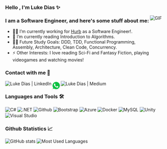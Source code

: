 ### Hello , I'm Luke Dias ✨
<img align="right" alt="GIF" height="128px" src="https://media.giphy.com/media/du3J3cXyzhj75IOgvA/giphy.gif" />

### I am a Software Engineer, and here's some stuff about me:

- 👨‍💻 I’m currently working for [Hurb](https://zerezes.com.br/pages/sobre) as a Software Engineer!.
- 🌱 I’m currently reading Introduction to Algorithms.
- 💪🏼 Future Study Goals: DDD, TDD, Functional Programming, Assembly, Architecture, Clean Code, Concurrency.
- ⚡ Other Interests: I love reading Sci-Fi and Fantasy Fiction, playing videogames and  watching movies!

[//]: <> (<img align="right" src="http://estruyf-github.azurewebsites.net/api/VisitorHit?user=LukeDias42&repo=LukeDias42&countColorcountColor&countColor=%237B1E7B"/>)

### Contact with me 📝
[<img align="left" alt="Luke Dias | LinkedIn" height="30px" src="https://cdn-icons-png.flaticon.com/512/145/145807.png"/>][linkedin]
[<img align="left" alt="Luke Dias | WhatsApp" height="30px" src="https://github.com/appicons/Whatsapp/blob/master/icons/whatsapp_194x194.png"/>][whatsapp]
[<img align="left" alt="Luke Dias | Medium" height="30px" src="https://user-images.githubusercontent.com/51720084/192867359-5ef9a19d-fff1-483f-b1b0-388c37a2a406.png"/>][medium]
<br/>

### Languages and Tools 🛠 
<div style="display: inline">
  <img align="center" alt="C#" height="30" width="40" src="https://cdn.jsdelivr.net/gh/devicons/devicon/icons/csharp/csharp-original.svg">
  <img align="center" alt=".NET" height="30" width="40" src="https://cdn.jsdelivr.net/gh/devicons/devicon/icons/dot-net/dot-net-plain.svg">
  <img align="center" alt="Github" height="30" width="40" src="https://cdn.jsdelivr.net/gh/devicons/devicon/icons/github/github-original.svg">
  <img align="center" alt="Bootstrap" height="30" width="40" src="https://cdn.jsdelivr.net/gh/devicons/devicon/icons/bootstrap/bootstrap-original.svg">
  <img align="center" alt="Azure" height="30" width="40" src="https://cdn.jsdelivr.net/gh/devicons/devicon/icons/azure/azure-original.svg">
  <img align="center" alt="Docker" height="30" width="40" src="https://cdn.jsdelivr.net/gh/devicons/devicon/icons/docker/docker-original.svg">
  <img align="center" alt="MySQL" height="30" width="40" src="https://cdn.jsdelivr.net/gh/devicons/devicon/icons/mysql/mysql-original.svg">
  <img align="center" alt="Unity" height="30" width="40" src="https://cdn.jsdelivr.net/gh/devicons/devicon/icons/unity/unity-original.svg">
  <img align="center" alt="Visual Studio" height="30" width="40" src="https://cdn.jsdelivr.net/gh/devicons/devicon/icons/visualstudio/visualstudio-plain.svg">
</div>

### Github Statistics 📈
![GitHub stats](https://github-readme-stats-bernardolm.vercel.app/api?hide_border=true&theme=monokai&include_all_commits=true&count_private=true&show_icons=true&username=LukeDias42)
![Most Used Languages](https://github-readme-stats.vercel.app/api/top-langs/?username=LukeDias42&layout=compact&hide_border=true&langs_count=8&theme=monokai&hide=shader,scss,html,css&count_private=true)

[linkedin]: https://www.linkedin.com/in/lukedias/
[whatsapp]: https://wa.me/5521983448013
[medium]: https://medium.com/@lhollowwizard
